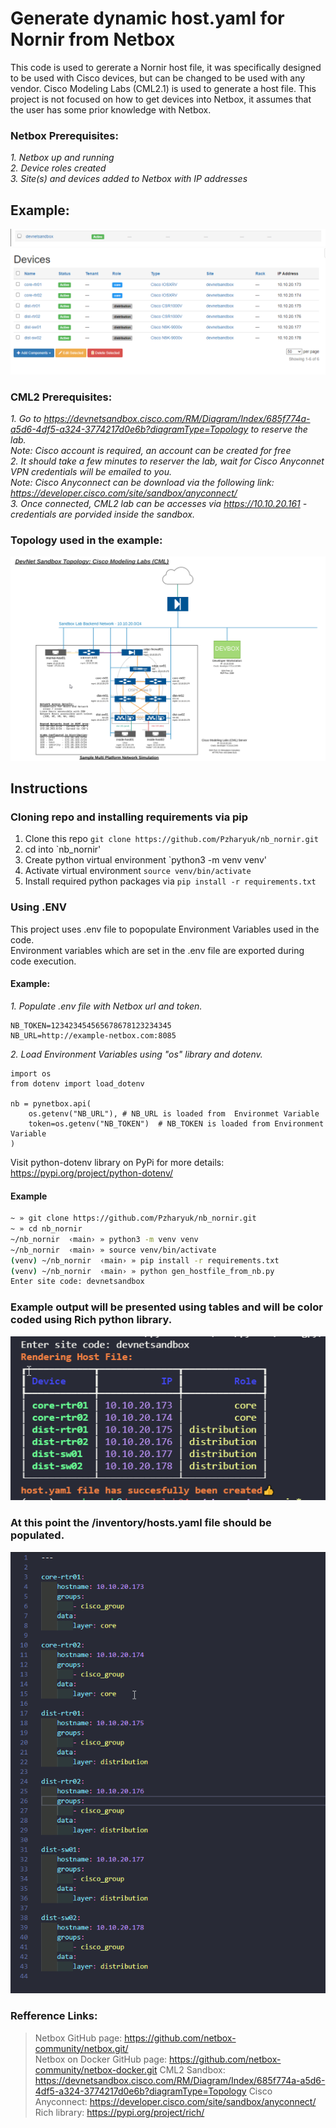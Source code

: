 # Generate dynamic host.yaml for Nornir from Netbox
This code is used to gererate a Nornir host file, it was specifically designed to be used with Cisco devices, but can be changed to be used with any vendor. 
Cisco Modeling Labs (CML2.1) is used to generate a host file. This project is not focused on how to get devices into Netbox, it assumes that the user has some prior knowledge with Netbox.

### Netbox Prerequisites:
*1. Netbox up and running*<br/>
*2. Device roles created*<br/>
*3. Site(s) and devices added to Netbox with IP addresses*<br/>
## Example:
![Netbox Site](/netbox_site.png)<br/>
![Netbox Devices](/netbox_devices.png)<br/>

### CML2 Prerequisites:
*1. Go to https://devnetsandbox.cisco.com/RM/Diagram/Index/685f774a-a5d6-4df5-a324-3774217d0e6b?diagramType=Topology to reserve the lab.*<br/>
  <i> Note: Cisco account is required, an account can be created for free</i><br/>
*2. It should take a few minutes to reserver the lab, wait for Cisco Anyconnet VPN credentials will be emailed to you.*<br/>
  <i> Note: Cisco Anyconnect can be download via the following link: https://developer.cisco.com/site/sandbox/anyconnect/</i><br/>
*3. Once connected, CML2 lab can be accesses via https://10.10.20.161 - credentials are porvided inside the sandbox.*<br/>

### Topology used in the example:
![CML2 Topology](/cml_topology.png)
## Instructions

### Cloning repo and installing requirements via pip

1. Clone this repo `git clone https://github.com/Pzharyuk/nb_nornir.git`
2. cd into `nb_nornir'
3. Create python virtual environment `python3 -m venv venv'
4. Activate virtual environment `source venv/bin/activate`
5. Install required python packages via `pip install -r requirements.txt`

### Using .ENV
This project uses .env file to popopulate Environment Variables used in the code.<br/>
Environment variables which are set in the .env file are exported during code execution.<br/>

#### Example:
*1. Populate .env file with Netbox url and token.*
```
NB_TOKEN=123423454565678678123234345
NB_URL=http://example-netbox.com:8085
```
*2. Load Environment Variables using "os" library and dotenv.*
```
import os
from dotenv import load_dotenv

nb = pynetbox.api(
    os.getenv("NB_URL"), # NB_URL is loaded from  Environmet Variable
    token=os.getenv("NB_TOKEN")  # NB_TOKEN is loaded from Environment Variable
)
```
Visit python-dotenv library on PyPi for more details: https://pypi.org/project/python-dotenv/

#### Example 
```zsh
~ » git clone https://github.com/Pzharyuk/nb_nornir.git
~ » cd nb_nornir
~/nb_nornir  ‹main› » python3 -m venv venv
~/nb_nornir  ‹main› » source venv/bin/activate
(venv) ~/nb_nornir  ‹main› » pip install -r requirements.txt
(venv) ~/nb_nornir  ‹main› » python gen_hostfile_from_nb.py
Enter site code: devnetsandbox
```
### Example output will be presented using tables and will be color coded using Rich python library.<br/>
![Example output](/nb_host_file_output1.png)<br/>
### At this point the /inventory/hosts.yaml file should be populated.<br/>
![Example output2](/nb_host_file_output2.png)<br/>
### Refference Links:
> Netbox GitHub page:</b> https://github.com/netbox-community/netbox.git/<br/>
> Netbox on Docker GitHub page:</b> https://github.com/netbox-community/netbox-docker.git
> CML2 Sandbox: https://devnetsandbox.cisco.com/RM/Diagram/Index/685f774a-a5d6-4df5-a324-3774217d0e6b?diagramType=Topology
> Cisco Anyconnect: https://developer.cisco.com/site/sandbox/anyconnect/
> Rich library: https://pypi.org/project/rich/
